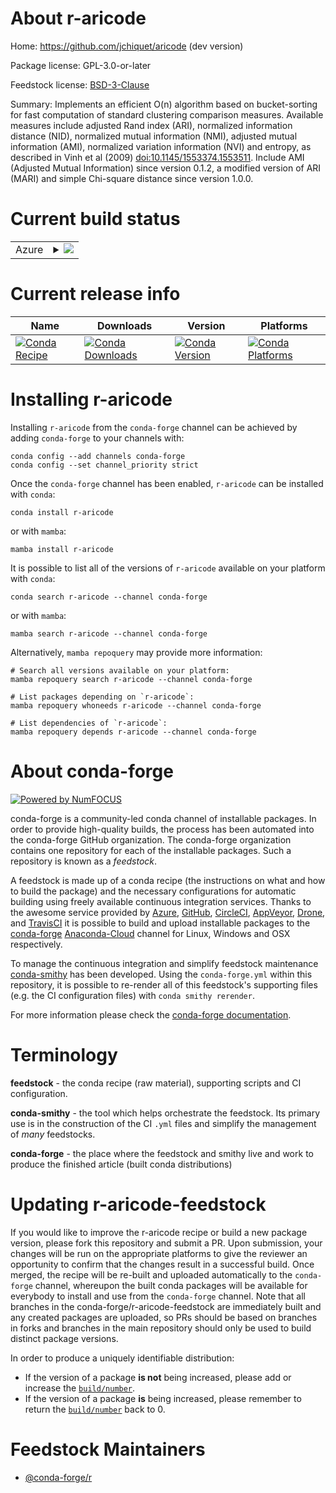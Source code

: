 About r-aricode
===============

Home: https://github.com/jchiquet/aricode (dev version)

Package license: GPL-3.0-or-later

Feedstock license: [BSD-3-Clause](https://github.com/conda-forge/r-aricode-feedstock/blob/main/LICENSE.txt)

Summary: Implements an efficient O(n) algorithm based on bucket-sorting for fast computation of standard clustering comparison measures. Available measures include adjusted Rand index (ARI), normalized information distance (NID), normalized mutual information (NMI), adjusted mutual information (AMI), normalized variation information (NVI) and entropy, as described in Vinh et al (2009) <doi:10.1145/1553374.1553511>. Include AMI (Adjusted Mutual Information) since version 0.1.2, a modified version of ARI (MARI) and simple Chi-square distance since version 1.0.0.

Current build status
====================


<table>
    
  <tr>
    <td>Azure</td>
    <td>
      <details>
        <summary>
          <a href="https://dev.azure.com/conda-forge/feedstock-builds/_build/latest?definitionId=11137&branchName=main">
            <img src="https://dev.azure.com/conda-forge/feedstock-builds/_apis/build/status/r-aricode-feedstock?branchName=main">
          </a>
        </summary>
        <table>
          <thead><tr><th>Variant</th><th>Status</th></tr></thead>
          <tbody><tr>
              <td>linux_64_r_base4.0</td>
              <td>
                <a href="https://dev.azure.com/conda-forge/feedstock-builds/_build/latest?definitionId=11137&branchName=main">
                  <img src="https://dev.azure.com/conda-forge/feedstock-builds/_apis/build/status/r-aricode-feedstock?branchName=main&jobName=linux&configuration=linux_64_r_base4.0" alt="variant">
                </a>
              </td>
            </tr><tr>
              <td>linux_64_r_base4.1</td>
              <td>
                <a href="https://dev.azure.com/conda-forge/feedstock-builds/_build/latest?definitionId=11137&branchName=main">
                  <img src="https://dev.azure.com/conda-forge/feedstock-builds/_apis/build/status/r-aricode-feedstock?branchName=main&jobName=linux&configuration=linux_64_r_base4.1" alt="variant">
                </a>
              </td>
            </tr><tr>
              <td>osx_64_r_base4.0</td>
              <td>
                <a href="https://dev.azure.com/conda-forge/feedstock-builds/_build/latest?definitionId=11137&branchName=main">
                  <img src="https://dev.azure.com/conda-forge/feedstock-builds/_apis/build/status/r-aricode-feedstock?branchName=main&jobName=osx&configuration=osx_64_r_base4.0" alt="variant">
                </a>
              </td>
            </tr><tr>
              <td>osx_64_r_base4.1</td>
              <td>
                <a href="https://dev.azure.com/conda-forge/feedstock-builds/_build/latest?definitionId=11137&branchName=main">
                  <img src="https://dev.azure.com/conda-forge/feedstock-builds/_apis/build/status/r-aricode-feedstock?branchName=main&jobName=osx&configuration=osx_64_r_base4.1" alt="variant">
                </a>
              </td>
            </tr><tr>
              <td>win_64_r_base4.0</td>
              <td>
                <a href="https://dev.azure.com/conda-forge/feedstock-builds/_build/latest?definitionId=11137&branchName=main">
                  <img src="https://dev.azure.com/conda-forge/feedstock-builds/_apis/build/status/r-aricode-feedstock?branchName=main&jobName=win&configuration=win_64_r_base4.0" alt="variant">
                </a>
              </td>
            </tr><tr>
              <td>win_64_r_base4.1</td>
              <td>
                <a href="https://dev.azure.com/conda-forge/feedstock-builds/_build/latest?definitionId=11137&branchName=main">
                  <img src="https://dev.azure.com/conda-forge/feedstock-builds/_apis/build/status/r-aricode-feedstock?branchName=main&jobName=win&configuration=win_64_r_base4.1" alt="variant">
                </a>
              </td>
            </tr>
          </tbody>
        </table>
      </details>
    </td>
  </tr>
</table>

Current release info
====================

| Name | Downloads | Version | Platforms |
| --- | --- | --- | --- |
| [![Conda Recipe](https://img.shields.io/badge/recipe-r--aricode-green.svg)](https://anaconda.org/conda-forge/r-aricode) | [![Conda Downloads](https://img.shields.io/conda/dn/conda-forge/r-aricode.svg)](https://anaconda.org/conda-forge/r-aricode) | [![Conda Version](https://img.shields.io/conda/vn/conda-forge/r-aricode.svg)](https://anaconda.org/conda-forge/r-aricode) | [![Conda Platforms](https://img.shields.io/conda/pn/conda-forge/r-aricode.svg)](https://anaconda.org/conda-forge/r-aricode) |

Installing r-aricode
====================

Installing `r-aricode` from the `conda-forge` channel can be achieved by adding `conda-forge` to your channels with:

```
conda config --add channels conda-forge
conda config --set channel_priority strict
```

Once the `conda-forge` channel has been enabled, `r-aricode` can be installed with `conda`:

```
conda install r-aricode
```

or with `mamba`:

```
mamba install r-aricode
```

It is possible to list all of the versions of `r-aricode` available on your platform with `conda`:

```
conda search r-aricode --channel conda-forge
```

or with `mamba`:

```
mamba search r-aricode --channel conda-forge
```

Alternatively, `mamba repoquery` may provide more information:

```
# Search all versions available on your platform:
mamba repoquery search r-aricode --channel conda-forge

# List packages depending on `r-aricode`:
mamba repoquery whoneeds r-aricode --channel conda-forge

# List dependencies of `r-aricode`:
mamba repoquery depends r-aricode --channel conda-forge
```


About conda-forge
=================

[![Powered by
NumFOCUS](https://img.shields.io/badge/powered%20by-NumFOCUS-orange.svg?style=flat&colorA=E1523D&colorB=007D8A)](https://numfocus.org)

conda-forge is a community-led conda channel of installable packages.
In order to provide high-quality builds, the process has been automated into the
conda-forge GitHub organization. The conda-forge organization contains one repository
for each of the installable packages. Such a repository is known as a *feedstock*.

A feedstock is made up of a conda recipe (the instructions on what and how to build
the package) and the necessary configurations for automatic building using freely
available continuous integration services. Thanks to the awesome service provided by
[Azure](https://azure.microsoft.com/en-us/services/devops/), [GitHub](https://github.com/),
[CircleCI](https://circleci.com/), [AppVeyor](https://www.appveyor.com/),
[Drone](https://cloud.drone.io/welcome), and [TravisCI](https://travis-ci.com/)
it is possible to build and upload installable packages to the
[conda-forge](https://anaconda.org/conda-forge) [Anaconda-Cloud](https://anaconda.org/)
channel for Linux, Windows and OSX respectively.

To manage the continuous integration and simplify feedstock maintenance
[conda-smithy](https://github.com/conda-forge/conda-smithy) has been developed.
Using the ``conda-forge.yml`` within this repository, it is possible to re-render all of
this feedstock's supporting files (e.g. the CI configuration files) with ``conda smithy rerender``.

For more information please check the [conda-forge documentation](https://conda-forge.org/docs/).

Terminology
===========

**feedstock** - the conda recipe (raw material), supporting scripts and CI configuration.

**conda-smithy** - the tool which helps orchestrate the feedstock.
                   Its primary use is in the construction of the CI ``.yml`` files
                   and simplify the management of *many* feedstocks.

**conda-forge** - the place where the feedstock and smithy live and work to
                  produce the finished article (built conda distributions)


Updating r-aricode-feedstock
============================

If you would like to improve the r-aricode recipe or build a new
package version, please fork this repository and submit a PR. Upon submission,
your changes will be run on the appropriate platforms to give the reviewer an
opportunity to confirm that the changes result in a successful build. Once
merged, the recipe will be re-built and uploaded automatically to the
`conda-forge` channel, whereupon the built conda packages will be available for
everybody to install and use from the `conda-forge` channel.
Note that all branches in the conda-forge/r-aricode-feedstock are
immediately built and any created packages are uploaded, so PRs should be based
on branches in forks and branches in the main repository should only be used to
build distinct package versions.

In order to produce a uniquely identifiable distribution:
 * If the version of a package **is not** being increased, please add or increase
   the [``build/number``](https://docs.conda.io/projects/conda-build/en/latest/resources/define-metadata.html#build-number-and-string).
 * If the version of a package **is** being increased, please remember to return
   the [``build/number``](https://docs.conda.io/projects/conda-build/en/latest/resources/define-metadata.html#build-number-and-string)
   back to 0.

Feedstock Maintainers
=====================

* [@conda-forge/r](https://github.com/conda-forge/r/)

